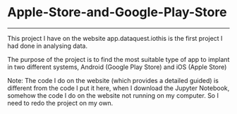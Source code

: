 # Apple-Store-and-Google-Play-Store
----------------------------------------------------------------------------------------------
This project I have on the website app.dataquest.iothis is the first project I had done in analysing data.

The purpose of the project is to find the most suitable type of app to implant in two different systems, Android (Google Play Store) and iOS (Apple Store)

Note: The code I do on the website (which provides a detailed guided) is different from the code I put it here, when I download the Jupyter Notebook, somehow the code I do on the website not running on my computer. So I need to redo the project on my own.
